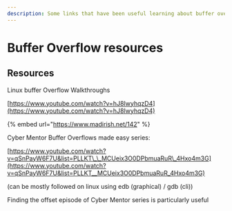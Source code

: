```yaml
---
description: Some links that have been useful learning about buffer overflows
---
```


# Buffer Overflow resources

## Resources

Linux buffer Overflow Walkthroughs

[https://www.youtube.com/watch?v=hJ8IwyhqzD4](https://www.youtube.com/watch?v=hJ8IwyhqzD4)

{% embed url="https://www.madirish.net/142" %}

Cyber Mentor Buffer Overflows made easy series:

[https://www.youtube.com/watch?v=qSnPayW6F7U&list=PLLKT\_\_MCUeix3O0DPbmuaRuR\_4Hxo4m3G](https://www.youtube.com/watch?v=qSnPayW6F7U&list=PLLKT__MCUeix3O0DPbmuaRuR_4Hxo4m3G)

\(can be mostly followed on linux using edb \(graphical\) / gdb \(cli\)\)

Finding the offset episode of Cyber Mentor series is particularly useful





